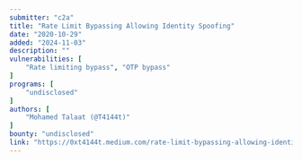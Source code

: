 ```yaml
---
submitter: "c2a"
title: "Rate Limit Bypassing Allowing Identity Spoofing"
date: "2020-10-29"
added: "2024-11-03"
description: ""
vulnerabilities: [
    "Rate limiting bypass", "OTP bypass"
]
programs: [
    "undisclosed"
]
authors: [
    "Mohamed Talaat (@T4144t)"
]
bounty: "undisclosed"
link: "https://0xt4144t.medium.com/rate-limit-bypassing-allowing-identity-spoofing-789b2fe2efa8"
---
```




